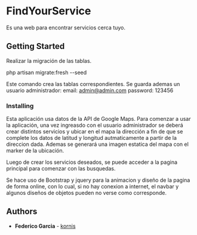 # FindYourService

Es una web para encontrar servicios cerca tuyo.

## Getting Started

Realizar la migración de las tablas.

php artisan migrate:fresh --seed

Este comando crea las tablas correspondientes.
Se guarda ademas un usuario administrador:
email: admin@admin.com
password: 123456




### Installing

Esta aplicación usa datos de la API de Google Maps.
Para comenzar a usar la aplicación, una vez ingreasdo con el usuario administrador se deberá crear distintos servicios y ubicar en el mapa la dirección a fin de que se complete los datos de latitud y longitud autmaticamente a partir de la direccion dada.
Ademas se generará una imagen estatica del mapa con el marker de la ubicación.

Luego de crear los servicios deseados, se puede acceder a la pagina principal para comenzar con las busquedas.

Se hace uso de Bootstrap y jquery para la animacion y diseño de la pagina de forma online, con lo cual, si no hay conexion a internet, el navbar y algunos diseños de objetos pueden no verse como corresponde.




## Authors

* **Federico Garcia**  - [kornis](https://github.com/kornis)



